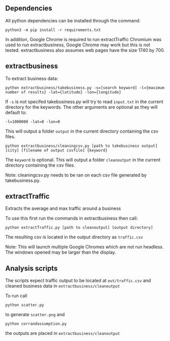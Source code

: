 

## Dependencies
All python dependencies can be installed through the command:
```
python3 -m pip install -r requirements.txt
```
In addition, Google Chrome is required to run extractTraffic
Chromium was used to run extractbusiness, Google Chrome may work but this is not tested.
extractbusiness also assumes web pages have the size 1740 by 700.


## extractbusiness

To extract business data:
```
python extractbusiness/takebusiness.py -s=[search keyword] -l={maximum number of results} -lat={latitude} -lon={longitude}
```
If `-s` is not specifed takebusiness.py will try to read `input.txt` in the current directory for the keywords.
The other arguments are optional as they will default to:
```
-l=1000000 -lat=0 -lon=0
```
This will output a folder `output` in the current directory containing the csv files.

```
python extractbusiness/cleaningcsv.py [path to takebusiness output] [city] [filename of output csvfile] {keyword}
```
The `keyword` is optional.
This will output a folder `cleanoutput` in the current directory containing the csv files.

Note: cleaningcsv.py needs to be ran on each csv file generated by takebusiness.py.



## extractTraffic

Extracts the average and max traffic around a business

To use this first run the commands in extractbusiness then call:
```
python extractTraffic.py [path to cleanoutput] [output directory] 
```

The resulting csv is located in the output directory as `traffic.csv`
 

Note: This will launch multiple Google Chromes which are not run headless.
    The windows opened may be larger than the display. 


## Analysis scripts

The scripts expect traffic output to be located at `out/traffic.csv` and cleaned business data in `extractbusiness/cleanoutput`

To run call
```
python scatter.py
```
to generate `scatter.png`
and
```
python corrandassumption.py
```
the outputs are placed in `extractbusiness/cleanoutput`
